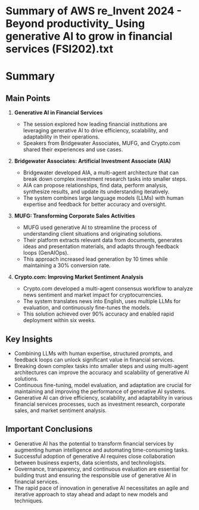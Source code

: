 # Summary of AWS re_Invent 2024 - Beyond productivity_ Using generative AI to grow in financial services (FSI202).txt

# Summary

## Main Points

1. **Generative AI in Financial Services**
   - The session explored how leading financial institutions are leveraging generative AI to drive efficiency, scalability, and adaptability in their operations.
   - Speakers from Bridgewater Associates, MUFG, and Crypto.com shared their experiences and use cases.

2. **Bridgewater Associates: Artificial Investment Associate (AIA)**
   - Bridgewater developed AIA, a multi-agent architecture that can break down complex investment research tasks into smaller steps.
   - AIA can propose relationships, find data, perform analysis, synthesize results, and update its understanding iteratively.
   - The system combines large language models (LLMs) with human expertise and feedback for better accuracy and oversight.

3. **MUFG: Transforming Corporate Sales Activities**
   - MUFG used generative AI to streamline the process of understanding client situations and originating solutions.
   - Their platform extracts relevant data from documents, generates ideas and presentation materials, and adapts through feedback loops (GenAIOps).
   - This approach increased lead generation by 10 times while maintaining a 30% conversion rate.

4. **Crypto.com: Improving Market Sentiment Analysis**
   - Crypto.com developed a multi-agent consensus workflow to analyze news sentiment and market impact for cryptocurrencies.
   - The system translates news into English, uses multiple LLMs for evaluation, and continuously fine-tunes the models.
   - This solution achieved over 90% accuracy and enabled rapid deployment within six weeks.

## Key Insights

- Combining LLMs with human expertise, structured prompts, and feedback loops can unlock significant value in financial services.
- Breaking down complex tasks into smaller steps and using multi-agent architectures can improve the accuracy and scalability of generative AI solutions.
- Continuous fine-tuning, model evaluation, and adaptation are crucial for maintaining and improving the performance of generative AI systems.
- Generative AI can drive efficiency, scalability, and adaptability in various financial services processes, such as investment research, corporate sales, and market sentiment analysis.

## Important Conclusions

- Generative AI has the potential to transform financial services by augmenting human intelligence and automating time-consuming tasks.
- Successful adoption of generative AI requires close collaboration between business experts, data scientists, and technologists.
- Governance, transparency, and continuous evaluation are essential for building trust and ensuring the responsible use of generative AI in financial services.
- The rapid pace of innovation in generative AI necessitates an agile and iterative approach to stay ahead and adapt to new models and techniques.